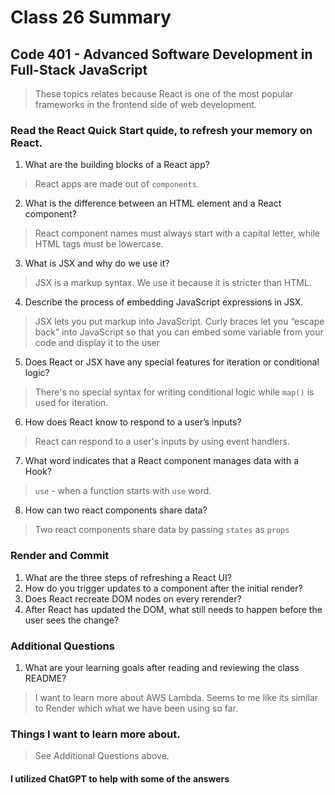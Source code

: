 # Class 26 Summary
## Code 401 - Advanced Software Development in Full-Stack JavaScript

> These topics relates because React is one of the most popular frameworks in the frontend side of web development.

### Read the React Quick Start quide, to refresh your memory on React.
1. What are the building blocks of a React app?
> React apps are made out of `components`.
2. What is the difference between an HTML element and a React component?
> React component names must always start with a capital letter, while HTML tags must be lowercase.
3. What is JSX and why do we use it?
> JSX is a markup syntax. We use it because it is stricter than HTML.
4. Describe the process of embedding JavaScript expressions in JSX.
> JSX lets you put markup into JavaScript. Curly braces let you “escape back” into JavaScript so that you can embed some variable from your code and display it to the user
5. Does React or JSX have any special features for iteration or conditional logic?
> There's no special syntax for writing conditional logic while `map()` is used for iteration.
6. How does React know to respond to a user’s inputs?
> React can respond to a user's inputs by using event handlers.
7. What word indicates that a React component manages data with a Hook?
> `use` - when a function starts with `use` word.
8. How can two react components share data?
> Two react components share data by passing `states` as `props`

### Render and Commit
1. What are the three steps of refreshing a React UI?
2. How do you trigger updates to a component after the initial render?
3. Does React recreate DOM nodes on every rerender?
4. After React has updated the DOM, what still needs to happen before the user sees the change?

### Additional Questions
1. What are your learning goals after reading and reviewing the class README?
> I want to learn more about AWS Lambda. Seems to me like its similar to Render which what we have been using so far.

### Things I want to learn more about.
> See Additional Questions above.

#### I utilized ChatGPT to help with some of the answers
